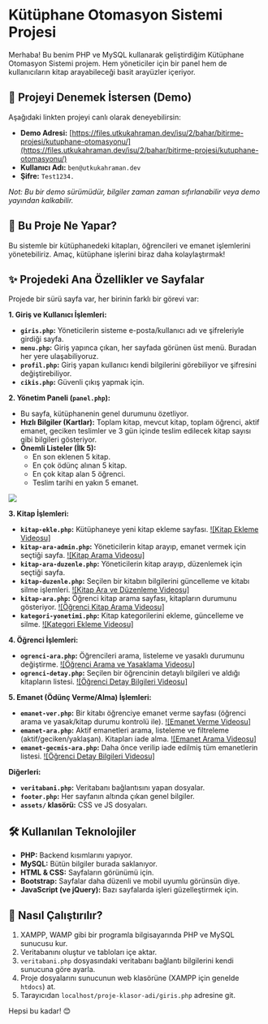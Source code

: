 # Kütüphane Otomasyon Sistemi Projesi

Merhaba! Bu benim PHP ve MySQL kullanarak geliştirdiğim Kütüphane Otomasyon Sistemi projem. Hem yöneticiler için bir panel hem de kullanıcıların kitap arayabileceği basit arayüzler içeriyor.

## 🔗 Projeyi Denemek İstersen (Demo)

Aşağıdaki linkten projeyi canlı olarak deneyebilirsin:

* **Demo Adresi:** [https://files.utkukahraman.dev/isu/2/bahar/bitirme-projesi/kutuphane-otomasyonu/](https://files.utkukahraman.dev/isu/2/bahar/bitirme-projesi/kutuphane-otomasyonu/)
* **Kullanıcı Adı:** `ben@utkukahraman.dev`
* **Şifre:** `Test1234.`

*Not: Bu bir demo sürümüdür, bilgiler zaman zaman sıfırlanabilir veya demo yayından kalkabilir.*

## 📖 Bu Proje Ne Yapar?

Bu sistemle bir kütüphanedeki kitapları, öğrencileri ve emanet işlemlerini yönetebiliriz. Amaç, kütüphane işlerini biraz daha kolaylaştırmak!

## ✨ Projedeki Ana Özellikler ve Sayfalar

Projede bir sürü sayfa var, her birinin farklı bir görevi var:

**1. Giriş ve Kullanıcı İşlemleri:**
* **`giris.php`:** Yöneticilerin sisteme e-posta/kullanıcı adı ve şifreleriyle girdiği sayfa.
* **`menu.php`:** Giriş yapınca çıkan, her sayfada görünen üst menü. Buradan her yere ulaşabiliyoruz.
* **`profil.php`:** Giriş yapan kullanıcı kendi bilgilerini görebiliyor ve şifresini değiştirebiliyor.
* **`cikis.php`:** Güvenli çıkış yapmak için.

**2. Yönetim Paneli (`panel.php`):**
* Bu sayfa, kütüphanenin genel durumunu özetliyor.
* **Hızlı Bilgiler (Kartlar):** Toplam kitap, mevcut kitap, toplam öğrenci, aktif emanet, geciken teslimler ve 3 gün içinde teslim edilecek kitap sayısı gibi bilgileri gösteriyor.
* **Önemli Listeler (İlk 5):**
    * En son eklenen 5 kitap.
    * En çok ödünç alınan 5 kitap.
    * En çok kitap alan 5 öğrenci.
    * Teslim tarihi en yakın 5 emanet.

![](https://files.utkukahraman.dev/isu/2/bahar/bitirme-projesi/panel.png)

**3. Kitap İşlemleri:**
* **`kitap-ekle.php`:** Kütüphaneye yeni kitap ekleme sayfası.
[![Kitap Ekleme Videosu]](https://files.utkukahraman.dev/isu/2/bahar/bitirme-projesi/kitap-ekle.mp4)
* **`kitap-ara-admin.php`:** Yöneticilerin kitap arayıp, emanet vermek için seçtiği sayfa.
[![Kitap Arama Videosu]](https://files.utkukahraman.dev/isu/2/bahar/bitirme-projesi/kitap-ara-admin.mp4)
* **`kitap-ara-duzenle.php`:** Yöneticilerin kitap arayıp, düzenlemek için seçtiği sayfa.
* **`kitap-duzenle.php`:** Seçilen bir kitabın bilgilerini güncelleme ve kitabı silme işlemleri.
[![Kitap Ara ve Düzenleme Videosu]](https://files.utkukahraman.dev/isu/2/bahar/bitirme-projesi/kitap-duzenle.mp4)
* **`kitap-ara.php`:** Öğrenci kitap arama sayfası, kitapların durumunu gösteriyor.
[![Öğrenci Kitap Arama Videosu]](https://files.utkukahraman.dev/isu/2/bahar/bitirme-projesi/kitap-ara.mp4)
* **`kategori-yonetimi.php`:** Kitap kategorilerini ekleme, güncelleme ve silme.
[![Kategori Ekleme Videosu]](https://files.utkukahraman.dev/isu/2/bahar/bitirme-projesi/kategori-ekle.mp4)

**4. Öğrenci İşlemleri:**
* **`ogrenci-ara.php`:** Öğrencileri arama, listeleme ve yasaklı durumunu değiştirme.
[![Öğrenci Arama ve Yasaklama Videosu]](https://files.utkukahraman.dev/isu/2/bahar/bitirme-projesi/ogrenci-ara.mp4)
* **`ogrenci-detay.php`:** Seçilen bir öğrencinin detaylı bilgileri ve aldığı kitapların listesi.
[![Öğrenci Detay Bilgileri Videosu]](https://files.utkukahraman.dev/isu/2/bahar/bitirme-projesi/ogrenci-detay.mp4)

**5. Emanet (Ödünç Verme/Alma) İşlemleri:**
* **`emanet-ver.php`:** Bir kitabı öğrenciye emanet verme sayfası (öğrenci arama ve yasak/kitap durumu kontrolü ile).
[![Emanet Verme Videosu]](https://files.utkukahraman.dev/isu/2/bahar/bitirme-projesi/emanet-ver.mp4)
* **`emanet-ara.php`:** Aktif emanetleri arama, listeleme ve filtreleme (aktif/geciken/yaklaşan). Kitapları iade alma.
[![Emanet Arama Videosu]](https://files.utkukahraman.dev/isu/2/bahar/bitirme-projesi/emanet-ara.mp4)
* **`emanet-gecmis-ara.php`:** Daha önce verilip iade edilmiş tüm emanetlerin listesi.
[![Öğrenci Detay Bilgileri Videosu]](https://files.utkukahraman.dev/isu/2/bahar/bitirme-projesi/emanet-gecmisi-ara.mp4)

**Diğerleri:**
* **`veritabani.php`:** Veritabanı bağlantısını yapan dosyalar.
* **`footer.php`:** Her sayfanın altında çıkan genel bilgiler.
* **`assets/` klasörü:** CSS ve JS dosyaları.


## 🛠️ Kullanılan Teknolojiler

* **PHP:** Backend kısımlarını yapıyor.
* **MySQL:** Bütün bilgiler burada saklanıyor.
* **HTML & CSS:** Sayfaların görünümü için.
* **Bootstrap:** Sayfalar daha düzenli ve mobil uyumlu görünsün diye.
* **JavaScript (ve jQuery):** Bazı sayfalarda işleri güzelleştirmek için.

## 🚀 Nasıl Çalıştırılır?

1.  XAMPP, WAMP gibi bir programla bilgisayarında PHP ve MySQL sunucusu kur.
2.  Veritabanını oluştur ve tabloları içe aktar.
3.  `veritabani.php` dosyasındaki veritabanı bağlantı bilgilerini kendi sunucuna göre ayarla.
4.  Proje dosyalarını sunucunun web klasörüne (XAMPP için genelde `htdocs`) at.
5.  Tarayıcıdan `localhost/proje-klasor-adi/giris.php` adresine git.

Hepsi bu kadar! 😊
